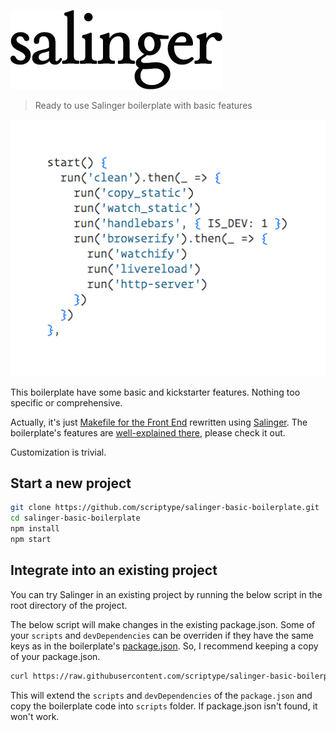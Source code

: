 ![Salinger](salinger-small.png?raw=true)

> Ready to use Salinger boilerplate with basic features

![Tasks screenshot](tasks.png?raw=true)

This boilerplate have some basic and kickstarter features. Nothing too specific or comprehensive.

Actually, it's just [Makefile for the Front End](https://github.com/scriptype/Makefile-for-the-Front-End) rewritten using [Salinger](https://github.com/scriptype/salinger). The boilerplate's features are [well-explained there](https://github.com/scriptype/Makefile-for-the-Front-End), please check it out.

Customization is trivial.

## Start a new project

```sh
git clone https://github.com/scriptype/salinger-basic-boilerplate.git
cd salinger-basic-boilerplate
npm install
npm start
```

## Integrate into an existing project

You can try Salinger in an existing project by running the below script in the root directory of the project.

The below script will make changes in the existing package.json. Some of your `scripts` and `devDependencies` can be overriden if they have the same keys as in the boilerplate's [package.json](https://github.com/scriptype/salinger-basic-boilerplate/blob/master/package.json). So, I recommend keeping a copy of your package.json.

```sh
curl https://raw.githubusercontent.com/scriptype/salinger-basic-boilerplate/master/integration.sh | sh
```

This will extend the `scripts` and `devDependencies` of the `package.json` and copy the boilerplate code into `scripts` folder. If package.json isn't found, it won't work.
